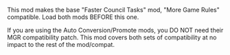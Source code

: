 This mod makes the base "Faster Council Tasks" mod, "More Game Rules" compatible. Load both mods BEFORE this one.

If you are using the Auto Conversion/Promote mods, you DO NOT need their MGR compatibility patch. This mod covers both sets of compatibility at no impact to the rest of the mod/compat.